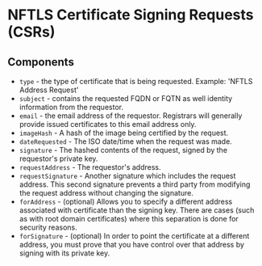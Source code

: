 # NFTLS Certificate Signing Requests (CSRs)

## Components
- `type` - the type of certificate that is being requested. Example: 'NFTLS Address Request'
- `subject` - contains the requested FQDN or FQTN as well identity information from the requestor.
- `email` - the email address of the requestor. Registrars will generally provide issued certificates to this email address only.
- `imageHash` - A hash of the image being certified by the request.
- `dateRequested` - The ISO date/time when the request was made.
- `signature` - The hashed contents of the request, signed by the requestor's private key.
- `requestAddress` - The requestor's address.
- `requestSignature` - Another signature which includes the request address. This second signature prevents a third party from modifying the request address without changing the signature.
- `forAddress` - (optional) Allows you to specify a different address associated with certificate than the signing key. There are cases (such as with root domain certificates) where this separation is done for security reasons.
- `forSignature` - (optional) In order to point the certificate at a different address, you must prove that you have control over that address by signing with its private key.